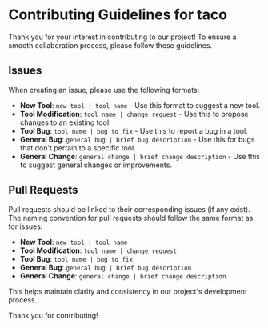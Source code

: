 # Contributing Guidelines for taco

Thank you for your interest in contributing to our project! To ensure a smooth collaboration process, please follow these guidelines.

## Issues

When creating an issue, please use the following formats:

- **New Tool**: `new tool | tool name` - Use this format to suggest a new tool.
- **Tool Modification**: `tool name | change request` - Use this to propose changes to an existing tool.
- **Tool Bug**: `tool name | bug to fix` - Use this to report a bug in a tool.
- **General Bug**: `general bug | brief bug description` - Use this for bugs that don't pertain to a specific tool.
- **General Change**: `general change | brief change description` - Use this to suggest general changes or improvements.

## Pull Requests

Pull requests should be linked to their corresponding issues (if any exist). The naming convention for pull requests should follow the same format as for issues:

- **New Tool**: `new tool | tool name`
- **Tool Modification**: `tool name | change request`
- **Tool Bug**: `tool name | bug to fix`
- **General Bug**: `general bug | brief bug description`
- **General Change**: `general change | brief change description`

This helps maintain clarity and consistency in our project's development process.

Thank you for contributing!